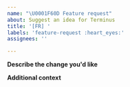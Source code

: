 ```yaml
---
name: "\U0001F60D Feature request"
about: Suggest an idea for Terminus
title: '[FR] '
labels: 'feature-request :heart_eyes:'
assignees: ''

---
```


**Describe the change you'd like**

**Additional context**